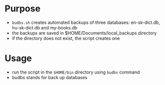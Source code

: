 # Purpose

- `budbs.sh` creates automated backups of three databases: en-sk-dict.db, hu-sk-dict.db and my-books.db
- the backups are saved in $HOME/Documents/local_backups directory
- if the directory does not exist, the script creates one

# Usage

- run the script in the `$HOME/bin` directory using `budbs` command
- budbs stands for back up databases
